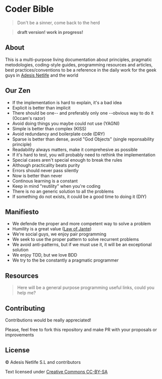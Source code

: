 # Coder Bible

> Don't be a sinner, come back to the herd

> **draft version! work in progress!**

## About

This is a multi-purpose living documentation about principles, pragmatic metodologies, coding-style guides, programming resources and articles, best practices/conventions to be a reference in the daily work for the geek guys in [Adesis Netlife][adesis] and the world

<!--
 helping you to follow the shared conventions and helping you to be a pragmatic programmer
-->

## Our Zen

- If the implementation is hard to explain, it's a bad idea
- Explicit is better than implicit
- There should be one-- and preferably only one --obvious way to do it (Occam's razor)
- Avoid doing things you maybe could not use (YAGNI)
- Simple is better than complex (KISS)
- Avoid redundancy and boilerplate code (DRY)
- Sparse is better than dense, avoid "God Objects" (single reponsability principle)
- Readability always matters, make it comprehesive as possible
- If it's hard to test, you will probably need to rethink the implementation
- Special cases aren't special enough to break the rules
- Although practicality beats purity
- Errors should never pass silently
- Now is better than never
- Continous learning is a constant
- Keep in mind "reutility" when you're coding
- There is no an generic solution to all the problems
- If something do not exists, it could be a good time to doing it (DIY)

## Manifiesto

- We defende the proper and more competent way to solve a problem
- Humility is a great value ([Law of Jante][jante])
- We're social guys, we enjoy pair programming
- We seek to use the proper pattern to solve recurrent problems
- We avoid anti-patterns, but if we must use it, it will be an exceptional solution
- We enjoy TDD, but we love BDD
- We try to the be constantly a pragmatic programmer

## Resources

> Here will be a general purpose programming useful links, could you help me?

<!--
- Languages
  - JavaScript
    - Coding style guide
    - JavaScript patterns
    - JavaScript secrets
    - Functional-style JavaScript
    - Compiles-to-JS
      - CoffeeScript
      - LiveScript
      - Dart
    - Frameworks
      - Backbone
      - AngularJS
-->

## Contributing

Contributions would be really appreciated!

Please, feel free to fork this repository and make PR with your proposals or improvements

## License

© Adesis Netlife S.L and contributors

Text licensed under [Creative Commons CC-BY-SA][license]

[adesis]: http://www.adesis.com
[jante]: https://en.wikipedia.org/wiki/Law_of_Jante
[license]: http://creativecommons.org/licenses/by-nc-sa/3.0/
